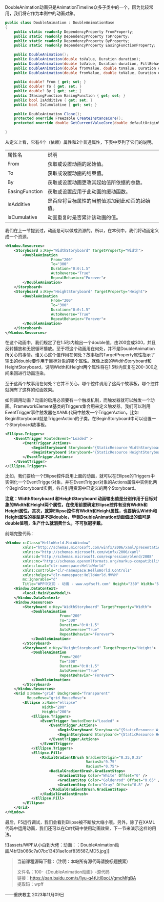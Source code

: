 DoubleAnimation动画只是AnimationTimeline众多子类中的一个，因为比较常用，我们将它作为本例中的动画对象。

```cs
public class DoubleAnimation : DoubleAnimationBase
{
    public static readonly DependencyProperty FromProperty;
    public static readonly DependencyProperty ToProperty;
    public static readonly DependencyProperty ByProperty;
    public static readonly DependencyProperty EasingFunctionProperty;
 
    public DoubleAnimation();
    public DoubleAnimation(double toValue, Duration duration);
    public DoubleAnimation(double toValue, Duration duration, FillBehavior fillBehavior);
    public DoubleAnimation(double fromValue, double toValue, Duration duration);
    public DoubleAnimation(double fromValue, double toValue, Duration duration, FillBehavior fillBehavior);
 
    public double? From { get; set; }
    public double? To { get; set; }
    public double? By { get; set; }
    public IEasingFunction EasingFunction { get; set; }
    public bool IsAdditive { get; set; }
    public bool IsCumulative { get; set; }
 
    public DoubleAnimation Clone();
    protected override Freezable CreateInstanceCore();
    protected override double GetCurrentValueCore(double defaultOriginValue, double defaultDestinationValue, AnimationClock animationClock);
 
}
```

从定义上看，它有4个（依赖）属性和2个普通属性，下表中罗列了它们的说明。

|   |   |
|---|---|
|属性名|说明|
|From|获取或设置动画的起始值。|
|To|获取或设置动画的结束值。|
|By|获取或设置动画更改其起始值所依据的总数。|
|EasingFunction|获取或设置应用于此动画的缓动函数。|
|IsAdditive|是否应将目标属性的当前值添加到此动画的起始值。|
|IsCumulative|动画重复时是否累计该动画的值。|

我们在上一节提到过，动画是可以做成资源的。所以，在本例中，我们将动画定义成一个资源。

```xml
<Window.Resources>
    <Storyboard x:Key="WidthStoryboard" TargetProperty="Width">
        <DoubleAnimation 
                     From="200" 
                     To="300" 
                     Duration="0:0:1.5"
                     AutoReverse="True" 
                     RepeatBehavior="Forever">
        </DoubleAnimation>
    </Storyboard>
    <Storyboard x:Key="HeightStoryboard" TargetProperty="Height">
        <DoubleAnimation 
                     From="200" 
                     To="300" 
                     Duration="0:0:1.5"
                     AutoReverse="True" 
                     RepeatBehavior="Forever">
        </DoubleAnimation>
    </Storyboard>
</Window.Resources>
```

在这个动画中，我们规定了在1.5秒内输出一个double值，由200变成300，并且反转播放和无限循环播放。至于将这个动画用在何处，并不是DoubleAnimation所关心的事情。谁关心这个值作用在何处？故事板的TargetProperty属性指示了输出的double要作用于目标对象的哪个属性。就像上面的WidthStoryboard和HeightStoryboard，说明Width和Height两个属性将在1.5秒内反复在200-300之间来回进行动画渲染。

至于这两个故事用在何处？它并不关心，哪个控件调用了这两个故事板，哪个控件就拥有了这样的动画效果。

如何调用动画？动画的启用必须要有一个触发机制，而触发器就可以触发一个动画。FrameworkElement基类的Triggers集合用来定义触发器。我们可以利用EventTrigger事件触发器在XAML代码中触发一个TriggerAction，比如BeginStoryboard就是TriggerAction的子类，在BeginStoryboard中可以设置一个Storyboard故事板。

```xml
<Ellipse.Triggers>
    <EventTrigger RoutedEvent="Loaded" >
        <EventTrigger.Actions>
            <BeginStoryboard Storyboard="{StaticResource WidthStoryboard }"/>
            <BeginStoryboard Storyboard="{StaticResource HeightStoryboard }"/>
        </EventTrigger.Actions>
    </EventTrigger>
</Ellipse.Triggers>
```

比如，我们要给一个Ellipse控件启用上面的动画，就可以在Ellipse的Triggers中实例化一个EventTrigger对象，并在EventTrigger对象的Actions属性中实例化两个BeginStoryboard实例，各自引用资源中已定义的两个Storyboard。

**注意：WidthStoryboard 和HeightStoryboard 动画输出值是分别作用于目标对象的Width和Height两个属性，在使用前要确定Ellipse控件有没有Width和Height属性。其次，就算Ellipse控件有Width和Height属性，也要确认Width和Height属性的类型是不是double，毕竟DoubleAnimation动画值出的值可是double值哦，生产什么就消费什么，不可张冠李戴。**

前端完整代码：

```xml
<Window x:Class="HelloWorld.MainWindow"
        xmlns="http://schemas.microsoft.com/winfx/2006/xaml/presentation"
        xmlns:x="http://schemas.microsoft.com/winfx/2006/xaml"
        xmlns:d="http://schemas.microsoft.com/expression/blend/2008"
        xmlns:mc="http://schemas.openxmlformats.org/markup-compatibility/2006"
        xmlns:local="clr-namespace:HelloWorld" 
        xmlns:controls="clr-namespace:HelloWorld.Controls"
        xmlns:helper="clr-namespace:HelloWorld.MVVM"
        mc:Ignorable="d" 
        Title="WPF中文网 - 动画 - www.wpfsoft.com" Height="350" Width="500">    
    <Window.DataContext>
        <local:MainViewModel/>
    </Window.DataContext>
    <Window.Resources>
        <Storyboard x:Key="WidthStoryboard" TargetProperty="Width">
            <DoubleAnimation 
                         From="200" 
                         To="300" 
                         Duration="0:0:1.5"
                         AutoReverse="True" 
                         RepeatBehavior="Forever">
            </DoubleAnimation>
        </Storyboard>
        <Storyboard x:Key="HeightStoryboard" TargetProperty="Height">
            <DoubleAnimation 
                         From="200" 
                         To="300" 
                         Duration="0:0:1.5"
                         AutoReverse="True" 
                         RepeatBehavior="Forever">
            </DoubleAnimation>
        </Storyboard>
    </Window.Resources>
    <Grid x:Name="grid" Background="Transparent"
          MouseMove="grid_MouseMove">
        <Ellipse x:Name="ellipse" 
                 Width="200" 
                 Height="200">
            <Ellipse.Triggers>
                <EventTrigger RoutedEvent="Loaded" >
                    <EventTrigger.Actions>
                        <BeginStoryboard Storyboard="{StaticResource WidthStoryboard }"/>
                        <BeginStoryboard Storyboard="{StaticResource HeightStoryboard }"/>
                    </EventTrigger.Actions>
                </EventTrigger>
            </Ellipse.Triggers>
            <Ellipse.Fill>
                <RadialGradientBrush GradientOrigin="0.25,0.25" 
                                     RadiusX="0.75" 
                                     RadiusY="0.75">
                    <RadialGradientBrush.GradientStops>
                        <GradientStop Color="White" Offset="0" />
                        <GradientStop Color="Goldenrod" Offset="0.65" />
                        <GradientStop Color="Gray" Offset="0.8" />
                    </RadialGradientBrush.GradientStops>
                </RadialGradientBrush>                
            </Ellipse.Fill>
        </Ellipse>
    </Grid>
</Window>
```

最后，F5运行调试，我们会看到Ellipse被不断放大缩小哦。另外，除了在XAML代码中运用动画，我们还可以在C#代码中使用动画效果，下一节来演示这样的用法。

![[assets/WPF从小白到大佬：动画：：DoubleAnimation动画/4bf2b066c7a07bc13431ae1cef835587_MD5.jpg]]

> **当前课程源码下载：（注明：本站所有源代码请按标题搜索）**
> 
> 文件名：100-《DoubleAnimation动画》-源代码  
> 链接：https://pan.baidu.com/s/1yu-q4tUtl0poLVgmcMfgBA  
> 提取码：wpff

——重庆教主 2023年11月09日